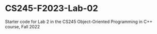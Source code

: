 # CS245-F2023-Lab-02

Starter code for Lab 2 in the CS245 Object-Oriented Programming in C++ course, Fall 2022
